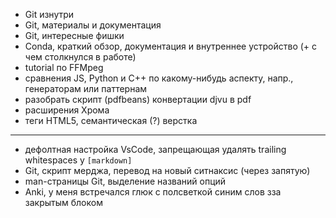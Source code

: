 - Git изнутри
- Git, материалы и документация
- Git, интересные фишки
- Conda, краткий обзор, документация и внутреннее устройство (+ с чем столкнулся в работе)
- tutorial по FFMpeg
- сравнения JS, Python и С++ по какому-нибудь аспекту, напр., генераторам или паттернам
- разобрать скрипт (pdfbeans) конвертации djvu в pdf
- расширения Хрома
- теги HTML5, семантическая (?) верстка

---

- дефолтная настройка VsCode, запрещающая удалять trailing whitespaces у `[markdown]`
- Git, скрипт мерджа, перевод на новый ситнаксис (через запятую)
- man-страницы Git, выделение названий опций
- Anki, у меня встречался глюк с полсветкой синим слов зза закрытым блоком
